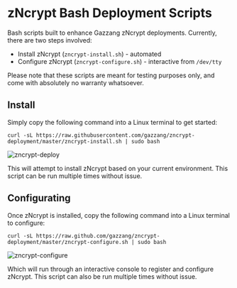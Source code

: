 zNcrypt Bash Deployment Scripts
==========================

Bash scripts built to enhance Gazzang zNcrypt deployments. Currently, there are two steps involved:
* Install zNcrypt (`zncrypt-install.sh`) - automated
* Configure zNcrypt (`zncrypt-configure.sh`) - interactive from `/dev/tty`

Please note that these scripts are meant for testing purposes only, and come with absolutely no warranty whatsoever.

Install
-------

Simply copy the following command into a Linux terminal to get started:
```
curl -sL https://raw.githubusercontent.com/gazzang/zncrypt-deployment/master/zncrypt-install.sh | sudo bash
```

![zncrypt-deploy](https://s3.amazonaws.com/gazzang-implementation/zncrypt-install-run.gif)

This will attempt to install zNcrypt based on your current environment. This script can be run multiple times without issue.

Configurating
-------------

Once zNcrypt is installed, copy the following command into a Linux terminal to configure:

```
curl -sL https://raw.github.com/gazzang/zncrypt-deployment/master/zncrypt-configure.sh | sudo bash
```

![zncrypt-configure](https://s3.amazonaws.com/gazzang-implementation/zncrypt-configure-run.gif)

Which will run through an interactive console to register and configure zNcrypt. This script can also be run multiple times without issue.

